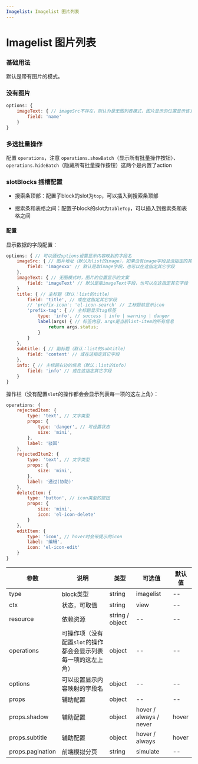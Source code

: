 ```yaml
---
Imagelist: Imagelist 图片列表
---
```

# Imagelist 图片列表

### 基础用法

默认是带有图片的模式。

<ClientOnly>
<block-imagelist-demo blockName="imagelist1" onlineDemo="https://codepen.io/w3cmark/pen/RwbEgOZ"/>
</ClientOnly>

### 没有图片

```js
options: {
    imageText: { // imageSrc不存在，则认为是无图列表模式，图片显示的位置显示该文案
        field: 'name'
    }
}
```
<ClientOnly>
<block-imagelist-demo blockName="imagelist2" onlineDemo="https://codepen.io/w3cmark/pen/OJLrgGv"/>
</ClientOnly>

### 多选批量操作

配置 `operations`，注意 `operations.showBatch`（显示所有批量操作按钮）、`operations.hideBatch`（隐藏所有批量操作按钮）这两个是内置了action

<ClientOnly>
<block-imagelist-demo blockName="imagelist3" onlineDemo="https://codepen.io/w3cmark/pen/gOYEGjJ"/>
</ClientOnly>

### slotBlocks 插槽配置

+ 搜索条顶部：配置子block的slot为`top`，可以插入到搜索条顶部

+ 搜索条和表格之间：配置子block的slot为`tableTop`，可以插入到搜索条和表格之间

<ClientOnly>
<block-imagelist-demo blockName="imagelist4" onlineDemo="https://codepen.io/wuzebin/pen/ZEELqyr"/>
</ClientOnly>

#### 配置

显示数据的字段配置：
```js
options: { // 可以通过options设置显示内容映射的字段名
    imageSrc: { // 图片地址（默认为list的image），如果没有image字段且没指定的其它字段，则认为是无图列表模式
        field: 'imagexxx' // 默认是取image字段，也可以在这指定其它字段
    },
    imageText: { // 无图模式时，图片的位置显示的文案
        field: 'imageText' // 默认是取imageText字段，也可以在这指定其它字段
    }
    title: { // 主标题（默认：list的title）
        field: 'title', // 或在这指定其它字段
        // 'prefix-icon': 'el-icon-search' // 主标题前显示icon
        'prefix-tag': { // 主标题显示tag标签
            type: 'info', // success | info | warning | danger
            label(args) { // 标签内容，args是当前list-item的所有信息
                return args.status;
            }
        }
    },
    subtitle: { // 副标题（默认：list的subtitle）
        field: 'content' // 或在这指定其它字段
    },
    info: { // 主标题右边的信息（默认：list的info）
        field: 'info' // 或在这指定其它字段
    }
}
```
操作栏（没有配置`slot`的操作都会会显示列表每一项的这左上角）：
```js
operations: {
    rejectedItem: {
        type: 'text', // 文字类型
        props: {
            type: 'danger', // 可设置状态
            size: 'mini',
        },
        label: '驳回'
    },
    rejectedItem2: {
        type: 'text', // 文字类型
        props: {
            size: 'mini',
        },
        label: '通过(协助)'
    },
    deleteItem: {
        type: 'button', // icon类型的按钮
        props: {
            size: 'mini',
            icon: 'el-icon-delete'
        }
    },
    editItem: {
        type: 'icon', // hover时会带提示的icon
        label: '编辑',
        icon: 'el-icon-edit'
    }
}
```

| 参数 | 说明 | 类型 | 可选值 | 默认值
| -- | -- | -- | -- | --
| type | block类型 | string | imagelist | -- 
| ctx | 状态，可取值 | string | view | -- 
| resource | 依赖资源 | string / object | -- | -- 
| operations | 可操作项（没有配置`slot`的操作都会会显示列表每一项的这左上角） | object | -- | -- 
| options | 可以设置显示内容映射的字段名 | object | -- | -- 
| props | 辅助配置 | object | -- | -- 
| props.shadow | 辅助配置 | object | hover / always / never | hover
| props.subtitle | 辅助配置 | object | hover / always | hover
| props.pagination | 前端模拟分页 | string | simulate | --
